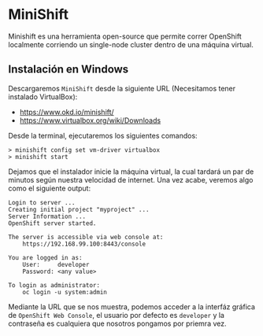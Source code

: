 # MiniShift

Minishift es una herramienta open-source que permite correr OpenShift localmente corriendo un single-node cluster dentro de una máquina virtual.

## Instalación en Windows

Descargaremos `MiniShift` desde la siguiente URL (Necesitamos tener instalado VirtualBox):

- https://www.okd.io/minishift/
- https://www.virtualbox.org/wiki/Downloads

Desde la terminal, ejecutaremos los siguientes comandos:
```
> minishift config set vm-driver virtualbox
> minishift start
```

Dejamos que el instalador inicie la máquina virtual, la cual tardará un par de minutos según nuestra velocidad de internet.
Una vez acabe, veremos algo como el siguiente output:
```
Login to server ...
Creating initial project "myproject" ...
Server Information ...
OpenShift server started.

The server is accessible via web console at:
    https://192.168.99.100:8443/console

You are logged in as:
    User:     developer
    Password: <any value>

To login as administrator:
    oc login -u system:admin
```

Mediante la URL que se nos muestra, podemos acceder a la interfáz gráfica de `OpenShift Web Console`, el usuario por defecto es `developer` y la contraseña es cualquiera que nosotros pongamos por priemra vez.